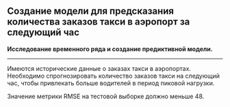 ## Создание модели для предсказания количества заказов такси в аэропорт за следующий час

**Исследование временного ряда и создание предиктивной модели.**

---

Имеются исторические данные о заказах такси в аэропортах.  
Необходимо спрогнозировать количество заказов такси на следующий час, чтобы привлекать больше водителей в период пиковой нагрузки. 

Значение метрики RMSE на тестовой выборке должно меньше 48.
